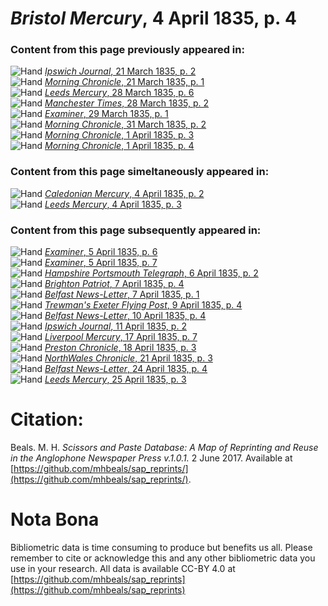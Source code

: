 # *Bristol Mercury*, 4 April 1835, p. 4  
  
### Content from this page previously appeared in:  
![Hand](http://scissorsandpaste.net/wp-content/uploads/2017/06/smallhandpointer.png) [*Ipswich Journal*, 21 March 1835, p. 2](https://mhbeals.github.io/sap_html/Ipswich-Journal/Ipswich-Journal-21-March-1835-p-2)  
![Hand](http://scissorsandpaste.net/wp-content/uploads/2017/06/smallhandpointer.png) [*Morning Chronicle*, 21 March 1835, p. 1](https://mhbeals.github.io/sap_html/Morning-Chronicle/Morning-Chronicle-21-March-1835-p-1)  
![Hand](http://scissorsandpaste.net/wp-content/uploads/2017/06/smallhandpointer.png) [*Leeds Mercury*, 28 March 1835, p. 6](https://mhbeals.github.io/sap_html/Leeds-Mercury/Leeds-Mercury-28-March-1835-p-6)  
![Hand](http://scissorsandpaste.net/wp-content/uploads/2017/06/smallhandpointer.png) [*Manchester Times*, 28 March 1835, p. 2](https://mhbeals.github.io/sap_html/Manchester-Times/Manchester-Times-28-March-1835-p-2)  
![Hand](http://scissorsandpaste.net/wp-content/uploads/2017/06/smallhandpointer.png) [*Examiner*, 29 March 1835, p. 1](https://mhbeals.github.io/sap_html/Examiner/Examiner-29-March-1835-p-1)  
![Hand](http://scissorsandpaste.net/wp-content/uploads/2017/06/smallhandpointer.png) [*Morning Chronicle*, 31 March 1835, p. 2](https://mhbeals.github.io/sap_html/Morning-Chronicle/Morning-Chronicle-31-March-1835-p-2)  
![Hand](http://scissorsandpaste.net/wp-content/uploads/2017/06/smallhandpointer.png) [*Morning Chronicle*, 1 April 1835, p. 3](https://mhbeals.github.io/sap_html/Morning-Chronicle/Morning-Chronicle-1-April-1835-p-3)  
![Hand](http://scissorsandpaste.net/wp-content/uploads/2017/06/smallhandpointer.png) [*Morning Chronicle*, 1 April 1835, p. 4](https://mhbeals.github.io/sap_html/Morning-Chronicle/Morning-Chronicle-1-April-1835-p-4)  
  
### Content from this page simeltaneously appeared in:  
![Hand](http://scissorsandpaste.net/wp-content/uploads/2017/06/smallhandpointer.png) [*Caledonian Mercury*, 4 April 1835, p. 2](https://mhbeals.github.io/sap_html/Caledonian-Mercury/Caledonian-Mercury-4-April-1835-p-2)  
![Hand](http://scissorsandpaste.net/wp-content/uploads/2017/06/smallhandpointer.png) [*Leeds Mercury*, 4 April 1835, p. 3](https://mhbeals.github.io/sap_html/Leeds-Mercury/Leeds-Mercury-4-April-1835-p-3)  
  
### Content from this page subsequently appeared in:  
![Hand](http://scissorsandpaste.net/wp-content/uploads/2017/06/smallhandpointer.png) [*Examiner*, 5 April 1835, p. 6](https://mhbeals.github.io/sap_html/Examiner/Examiner-5-April-1835-p-6)  
![Hand](http://scissorsandpaste.net/wp-content/uploads/2017/06/smallhandpointer.png) [*Examiner*, 5 April 1835, p. 7](https://mhbeals.github.io/sap_html/Examiner/Examiner-5-April-1835-p-7)  
![Hand](http://scissorsandpaste.net/wp-content/uploads/2017/06/smallhandpointer.png) [*Hampshire Portsmouth Telegraph*, 6 April 1835, p. 2](https://mhbeals.github.io/sap_html/Hampshire-Portsmouth-Telegraph/Hampshire-Portsmouth-Telegraph-6-April-1835-p-2)  
![Hand](http://scissorsandpaste.net/wp-content/uploads/2017/06/smallhandpointer.png) [*Brighton Patriot*, 7 April 1835, p. 4](https://mhbeals.github.io/sap_html/Brighton-Patriot/Brighton-Patriot-7-April-1835-p-4)  
![Hand](http://scissorsandpaste.net/wp-content/uploads/2017/06/smallhandpointer.png) [*Belfast News-Letter*, 7 April 1835, p. 1](https://mhbeals.github.io/sap_html/Belfast-News-Letter/Belfast-News-Letter-7-April-1835-p-1)  
![Hand](http://scissorsandpaste.net/wp-content/uploads/2017/06/smallhandpointer.png) [*Trewman's Exeter Flying Post*, 9 April 1835, p. 4](https://mhbeals.github.io/sap_html/Trewman's-Exeter-Flying-Post/Trewman's-Exeter-Flying-Post-9-April-1835-p-4)  
![Hand](http://scissorsandpaste.net/wp-content/uploads/2017/06/smallhandpointer.png) [*Belfast News-Letter*, 10 April 1835, p. 4](https://mhbeals.github.io/sap_html/Belfast-News-Letter/Belfast-News-Letter-10-April-1835-p-4)  
![Hand](http://scissorsandpaste.net/wp-content/uploads/2017/06/smallhandpointer.png) [*Ipswich Journal*, 11 April 1835, p. 2](https://mhbeals.github.io/sap_html/Ipswich-Journal/Ipswich-Journal-11-April-1835-p-2)  
![Hand](http://scissorsandpaste.net/wp-content/uploads/2017/06/smallhandpointer.png) [*Liverpool Mercury*, 17 April 1835, p. 7](https://mhbeals.github.io/sap_html/Liverpool-Mercury/Liverpool-Mercury-17-April-1835-p-7)  
![Hand](http://scissorsandpaste.net/wp-content/uploads/2017/06/smallhandpointer.png) [*Preston Chronicle*, 18 April 1835, p. 3](https://mhbeals.github.io/sap_html/Preston-Chronicle/Preston-Chronicle-18-April-1835-p-3)  
![Hand](http://scissorsandpaste.net/wp-content/uploads/2017/06/smallhandpointer.png) [*NorthWales Chronicle*, 21 April 1835, p. 3](https://mhbeals.github.io/sap_html/NorthWales-Chronicle/NorthWales-Chronicle-21-April-1835-p-3)  
![Hand](http://scissorsandpaste.net/wp-content/uploads/2017/06/smallhandpointer.png) [*Belfast News-Letter*, 24 April 1835, p. 4](https://mhbeals.github.io/sap_html/Belfast-News-Letter/Belfast-News-Letter-24-April-1835-p-4)  
![Hand](http://scissorsandpaste.net/wp-content/uploads/2017/06/smallhandpointer.png) [*Leeds Mercury*, 25 April 1835, p. 3](https://mhbeals.github.io/sap_html/Leeds-Mercury/Leeds-Mercury-25-April-1835-p-3)  


# Citation: 

Beals. M. H. *Scissors and Paste Database: A Map of Reprinting and Reuse in the Anglophone Newspaper Press v.1.0.1.* 2 June 2017. Available at [https://github.com/mhbeals/sap_reprints/](https://github.com/mhbeals/sap_reprints/). 

# Nota Bona

Bibliometric data is time consuming to produce but benefits us all. Please remember to cite or acknowledge this and any other bibliometric data you use in your research. All data is available CC-BY 4.0 at [https://github.com/mhbeals/sap_reprints](https://github.com/mhbeals/sap_reprints)